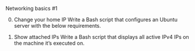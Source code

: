 Networking basics #1

0. Change your home IP
Write a Bash script that configures an Ubuntu server with the below requirements.

1. Show attached IPs
Write a Bash script that displays all active IPv4 IPs on the machine it’s executed on.

